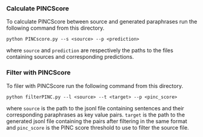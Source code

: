 ### Calculate PINCScore

To calculate PINCScore between source and generated paraphrases run the following command from this directory.

```
python PINCscore.py --s <source> --p <prediction>
```

where `source` and `prediction` are respectively the paths to the files containing sources and corresponding predictions.

### Filter with PINCScore

To filer with PINCScore run the following command from this directory.

```
python filterPINC.py --l <source> --t <target> --p <pinc_score>
```

where `source` is the path to the jsonl file containing sentences and their corresponding paraphrases as key value pairs. `target` is the path to the generated jsonl file containing the pairs after filtering in the same format and `pinc_score` is the PINC score threshold to use to filter the source file.
